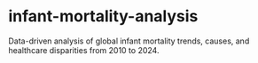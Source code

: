 # infant-mortality-analysis
Data-driven analysis of global infant mortality trends, causes, and healthcare disparities from 2010 to 2024.
